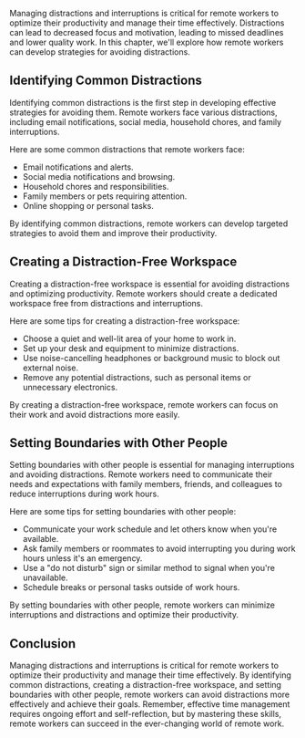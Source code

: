 
Managing distractions and interruptions is critical for remote workers to optimize their productivity and manage their time effectively. Distractions can lead to decreased focus and motivation, leading to missed deadlines and lower quality work. In this chapter, we'll explore how remote workers can develop strategies for avoiding distractions.

Identifying Common Distractions
-------------------------------

Identifying common distractions is the first step in developing effective strategies for avoiding them. Remote workers face various distractions, including email notifications, social media, household chores, and family interruptions.

Here are some common distractions that remote workers face:

- Email notifications and alerts.
- Social media notifications and browsing.
- Household chores and responsibilities.
- Family members or pets requiring attention.
- Online shopping or personal tasks.

By identifying common distractions, remote workers can develop targeted strategies to avoid them and improve their productivity.

Creating a Distraction-Free Workspace
-------------------------------------

Creating a distraction-free workspace is essential for avoiding distractions and optimizing productivity. Remote workers should create a dedicated workspace free from distractions and interruptions.

Here are some tips for creating a distraction-free workspace:

- Choose a quiet and well-lit area of your home to work in.
- Set up your desk and equipment to minimize distractions.
- Use noise-cancelling headphones or background music to block out external noise.
- Remove any potential distractions, such as personal items or unnecessary electronics.

By creating a distraction-free workspace, remote workers can focus on their work and avoid distractions more easily.

Setting Boundaries with Other People
------------------------------------

Setting boundaries with other people is essential for managing interruptions and avoiding distractions. Remote workers need to communicate their needs and expectations with family members, friends, and colleagues to reduce interruptions during work hours.

Here are some tips for setting boundaries with other people:

- Communicate your work schedule and let others know when you're available.
- Ask family members or roommates to avoid interrupting you during work hours unless it's an emergency.
- Use a "do not disturb" sign or similar method to signal when you're unavailable.
- Schedule breaks or personal tasks outside of work hours.

By setting boundaries with other people, remote workers can minimize interruptions and distractions and optimize their productivity.

Conclusion
----------

Managing distractions and interruptions is critical for remote workers to optimize their productivity and manage their time effectively. By identifying common distractions, creating a distraction-free workspace, and setting boundaries with other people, remote workers can avoid distractions more effectively and achieve their goals. Remember, effective time management requires ongoing effort and self-reflection, but by mastering these skills, remote workers can succeed in the ever-changing world of remote work.
